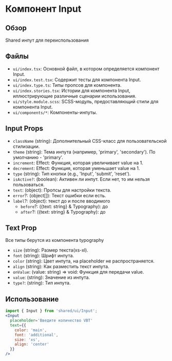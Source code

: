 # Компонент Input

## Обзор
Shared инпут для переиспользования

## Файлы
- `ui/index.tsx`: Основной файл, в котором определяется компонент Input.
- `ui/index.test.tsx`: Содержит тесты для компонента Input.
- `ui/index.type.ts`: Типы пропсов для компонента.
- `ui/index.stories.tsx`: Истории для компонента Input, иллюстрирующие различные сценарии использования.
- `ui/style.module.scss`: SCSS-модуль, предоставляющий стили для компонента Input.
- `ui/components/*`: Компоненты-инпуты.

## Input Props
- `className` (string): Дополнительный CSS-класс для пользовательской стилизации.
- `theme` (string): Тема инпута (например, 'primary', 'secondary'). По умолчанию - 'primary'.
- `increment`: Effect: Функция, которая увеличивает value на 1.
- `decrement`: Effect: Функция, которая уменьшает value на 1.
- `type` (string): Тип кнопки (e.g., 'Input', 'submit', 'reset').
- `isActive?`: (boolean): Активен ли инпут. Если нет, то им нельзя пользоваться.
- `text`: (object): Пропсы для настройки текста.
- `error`?: (object[]): Текст ошибки если есть.
- `label`?: (object): текст до и после вводимого 
  - `before`?: ({text: string} & Typography): до
  - `after`?: ({text: string} & Typography): до

## Text Prop
Все типы берутся из компонента typography
- `size` (string): Размер текста(xs-xl).
- `font` (string): Шрифт инпута.
- `color` (string): Цвет инпута, на placeholder не распространяется.
- `align` (string): Как разместить текст инпута.
- `onValue`: (value: string) => void: Функция для передачи value.
- `value`: (string): Значение из инпута.
- `type?`: (string): Тип инпута.

## Использование
```jsx
import { Input } from 'shared/ui/Input';
<Input
  placeholder='Введите количество VBT'
  text={{
    color: 'main',
    font: 'additional',
    size: 'xs',
    align: 'center'
  }}
/>
```